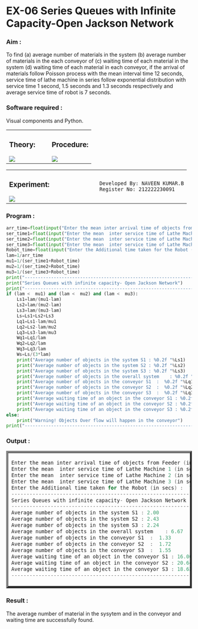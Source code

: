 # EX-06 Series Queues with Infinite Capacity-Open Jackson Network
### Aim :
To find (a) average number of materials in the system (b) average number of materials in the each conveyor of (c) waiting time of each material in the system (d) waiting time of each material in each conveyor, if the arrival  of materials follow Poisson process with the mean interval time 12 seconds, service time of  lathe machine in series follow exponential distribution  with service time  1 second, 1.5 seconds and 1.3 seconds respectively and average service time of robot is 7 seconds.
### Software required :
Visual components and Python.

<table>
  <tr>
    <td width=50%>
      
  ### Theory:    
  <img src="https://user-images.githubusercontent.com/103921593/203239736-7b81f599-71a8-4ae7-b63e-5d98acd9ea54.png">
    </td>
    <td>

  ### Procedure:    
  <img src="https://user-images.githubusercontent.com/103921593/203239789-bc870dce-6727-487b-a0e2-4fc3f5114889.png">
    </td>
  </tr>
</table>
<table>
<tr>
<td width=50%>

### Experiment:
<img src="https://github.com/ROHITJAIND/EX-06-Open-Jacson-Networks/assets/118707073/b585b5ec-f497-4fb9-b8c1-18126bc69128">

</td>
<td>
  
```
Developed By: NAVEEN KUMAR.B
Register No: 212222230091
```
</td>
</tr>
</table>

### Program :
```Python
arr_time=float(input("Enter the mean inter arrival time of objects from Feeder (in secs): "))
ser_time1=float(input("Enter the mean  inter service time of Lathe Machine 1 (in secs) :  "))
ser_time2=float(input("Enter the mean  inter service time of Lathe Machine 2 (in secs) :  "))
ser_time3=float(input("Enter the mean  inter service time of Lathe Machine 3 (in secs) :  "))
Robot_time=float(input("Enter the Additional time taken for the Robot (in secs) :  "))
lam=1/arr_time
mu1=1/(ser_time1+Robot_time)
mu2=1/(ser_time2+Robot_time)
mu3=1/(ser_time3+Robot_time)
print("-----------------------------------------------------------------------")
print("Series Queues with infinite capacity- Open Jackson Network")
print("-----------------------------------------------------------------------")
if (lam <  mu1) and (lam <  mu2) and (lam <  mu3):
    Ls1=lam/(mu1-lam)
    Ls2=lam/(mu2-lam)
    Ls3=lam/(mu3-lam)
    Ls=Ls1+Ls2+Ls3
    Lq1=Ls1-lam/mu1
    Lq2=Ls2-lam/mu2
    Lq3=Ls3-lam/mu3
    Wq1=Lq1/lam
    Wq2=Lq2/lam
    Wq3=Lq3/lam
    Ws=Ls/(3*lam)
    print("Average number of objects in the system S1 : %0.2f "%Ls1)
    print("Average number of objects in the system S2 : %0.2f "%Ls2)
    print("Average number of objects in the system S3 : %0.2f "%Ls3)
    print("Average number of objects in the overall system    : %0.2f "%Ls)
    print("Average number of objects in the conveyor S1  :  %0.2f "%Lq1)
    print("Average number of objects in the conveyor S2  :  %0.2f "%Lq2)
    print("Average number of objects in the conveyor S3  :  %0.2f "%Lq3)
    print("Average waiting time of an object in the conveyor S1 : %0.2f secs"%Wq1)
    print("Average waiting time of an object in the conveyor S2 : %0.2f secs"%Wq2)
    print("Average waiting time of an object in the conveyor S3 : %0.2f secs"%Wq3)
else:
    print("Warning! Objects Over flow will happen in the conveyor")
print("----------------------------------------------------------------------")
```

### Output :
<table border=5>
<tr>
<td>

```C
Enter the mean inter arrival time of objects from Feeder (in secs): 12
Enter the mean  inter service time of Lathe Machine 1 (in secs) :  1
Enter the mean  inter service time of Lathe Machine 2 (in secs) :  1.5
Enter the mean  inter service time of Lathe Machine 3 (in secs) :  1.3
Enter the Additional time taken for the Robot (in secs) :  7
-----------------------------------------------------------------------
Series Queues with infinite capacity- Open Jackson Network
-----------------------------------------------------------------------
Average number of objects in the system S1 : 2.00 
Average number of objects in the system S2 : 2.43 
Average number of objects in the system S3 : 2.24 
Average number of objects in the overall system    : 6.67 
Average number of objects in the conveyor S1  :  1.33 
Average number of objects in the conveyor S2  :  1.72 
Average number of objects in the conveyor S3  :  1.55 
Average waiting time of an object in the conveyor S1 : 16.00 secs
Average waiting time of an object in the conveyor S2 : 20.64 secs
Average waiting time of an object in the conveyor S3 : 18.62 secs
----------------------------------------------------------------------
```
</td>
</tr>
</table>

### Result :
The average number of material in the sysytem and in the conveyor and waiting time are successfully found.
